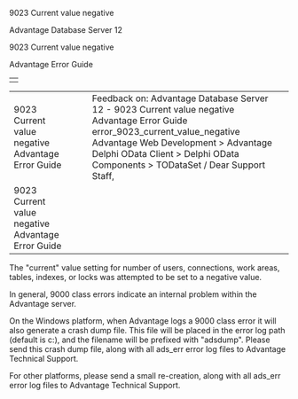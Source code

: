 9023 Current value negative




Advantage Database Server 12  

9023 Current value negative

Advantage Error Guide

|  |
| --- |
|  |

|  |  |  |  |  |
| --- | --- | --- | --- | --- |
| 9023 Current value negative  Advantage Error Guide |  |  | Feedback on: Advantage Database Server 12 - 9023 Current value negative Advantage Error Guide error\_9023\_current\_value\_negative Advantage Web Development > Advantage Delphi OData Client > Delphi OData Components > TODataSet / Dear Support Staff, |  |
| 9023 Current value negative  Advantage Error Guide |  |  |  |  |

The "current" value setting for number of users, connections, work areas, tables, indexes, or locks was attempted to be set to a negative value.

In general, 9000 class errors indicate an internal problem within the Advantage server.

On the Windows platform, when Advantage logs a 9000 class error it will also generate a crash dump file. This file will be placed in the error log path (default is c:\), and the filename will be prefixed with "adsdump". Please send this crash dump file, along with all ads\_err error log files to Advantage Technical Support.

For other platforms, please send a small re-creation, along with all ads\_err error log files to Advantage Technical Support.